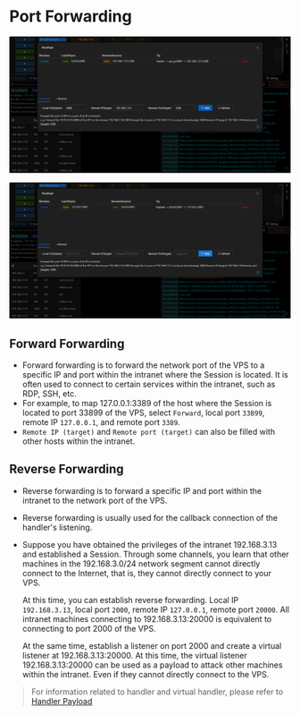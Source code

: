 # Port Forwarding

![img_1.png](webp/portfwd/img_1.png)

![img.png](webp/portfwd/img.png)

## Forward Forwarding

- Forward forwarding is to forward the network port of the VPS to a specific IP and port within the intranet where the Session is located. It is often used to connect to certain services within the intranet, such as RDP, SSH, etc.
- For example, to map 127.0.0.1:3389 of the host where the Session is located to port 33899 of the VPS, select `Forward`, local port `33899`, remote IP `127.0.0.1`, and remote port `3389`.
- `Remote IP (target)` and `Remote port (target)` can also be filled with other hosts within the intranet.

## Reverse Forwarding

- Reverse forwarding is to forward a specific IP and port within the intranet to the network port of the VPS.
- Reverse forwarding is usually used for the callback connection of the handler's listening.

- Suppose you have obtained the privileges of the intranet 192.168.3.13 and established a Session. Through some channels, you learn that other machines in the 192.168.3.0/24 network segment cannot directly connect to the Internet, that is, they cannot directly connect to your VPS.

  At this time, you can establish reverse forwarding. Local IP `192.168.3.13`, local port `2000`, remote IP `127.0.0.1`, remote port `20000`. All intranet machines connecting to 192.168.3.13:20000 is equivalent to connecting to port 2000 of the VPS.

  At the same time, establish a listener on port 2000 and create a virtual listener at 192.168.3.13:20000. At this time, the virtual listener 192.168.3.13:20000 can be used as a payload to attack other machines within the intranet. Even if they cannot directly connect to the VPS.

> For information related to handler and virtual handler, please refer to [Handler Payload](./handler_and_payload)